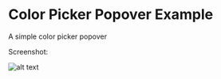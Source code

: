 Color Picker Popover Example
============

A simple color picker popover

Screenshot:

![alt text](https://raw.githubusercontent.com/EthanStrider/iOS-Projects/master/ColorPickerExample/colorPicker.png "Image Picker Screenshot")

